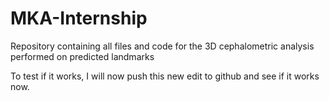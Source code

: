 # MKA-Internship
Repository containing all files and code for the 3D cephalometric analysis performed on predicted landmarks


To test if it works, I will now push this new edit to github and see if it works now.
